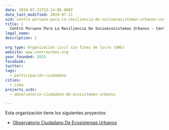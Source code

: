 ```yaml
---
date: 2019-07-21T23:14:06.000Z
date_last_modified: 2019-07-21
uid: centro-peruano-para-la-resiliencia-de-socioecosistemas-urbanos-centro-urbes
title: |
  Centro Peruano Para La Resiliencia De Socioecosistemas Urbanos - Centro Urbes
legal_name: 
description: |
  
org_type: Organización civil sin fines de lucro (ONG)
website: www.centrourbes.org
year_founded: 2015
facebook: 
twitter: 
tags:
  - participación-ciudadana
cities: 
  - Lima
projects_uids:
  - observatorio-ciudadano-de-ecosistemas-urbanos

---
```


Esta organización tiene los siguientes proyectos:

- [Observatorio Ciudadano De Ecosistemas Urbanos](/proyectos/observatorio-ciudadano-de-ecosistemas-urbanos)

